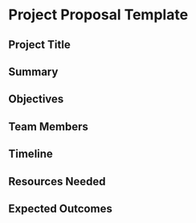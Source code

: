 # Project Proposal Template

## Project Title

## Summary

## Objectives

## Team Members

## Timeline

## Resources Needed

## Expected Outcomes
